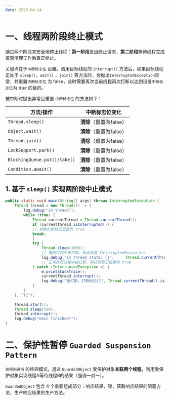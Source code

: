 ```yaml
---
date: 2025-04-14
---
```

# 一、线程两阶段终止模式

通过两个阶段来安全地停止线程：​**​第一阶段​**​发出终止请求，​**​第二阶段​**​等待线程完成资源清理工作后真正终止。

关键点在于`中断标志位` 设置。调用目标线程的 `interrupt()` 方法后，如果目标线程正处于 `sleep()`，`wait()` ，`join()` 等方法时，会抛出`InterruptedException`异常，并重置`中断标志位` 为 false，此时需要再次当前线程再次打断以达到设置`中断标志位`为 true 的目的。

被中断时抛出异常且重置 `中断标志位` 的方法如下：

| 方法/操作                        | 中断标志位变化              |
| ---------------------------- | -------------------- |
| `Thread.sleep()`             | ​**​清除​**​（重置为false） |
| `Object.wait()`              | ​**​清除​**​（重置为false） |
| `Thread.join()`              | ​**​清除​**​（重置为false） |
| `LockSupport.park()`         | ​**​清除​**​（重置为false） |
| `BlockingQueue.put()/take()` | ​**​清除​**​（重置为false） |
| `Condition.await()`          | ​**​清除​**​（重置为false） |

## 1. 基于 `sleep()` 实现两阶段中止模式

```Java
public static void main(String[] args) throws InterruptedException {  
    Thread thread = new Thread(() -> {  
        log.debug("in thread");  
        while (true) {  
            Thread currentThread = Thread.currentThread();  
            if (currentThread.isInterrupted()) { 
            // 判断打断标记是否为 true                
            break;  
            }  
            try {  
                Thread.sleep(1000); 
                // 睡眠过程中被打断，抛出异常 InterruptedException
                log.debug("in thread state: {}",     Thread.currentThread().getState()); 
                // 正常执行过程中被打断，将打断标记设置为 true
            } catch (InterruptedException e) {  
                e.printStackTrace();  
                currentThread.interrupt();  
                log.debug("被打断，打断标记{}", Thread.currentThread().isInterrupted());  
            }  
        }  
    }, "t1");  
  
    thread.start();  
    Thread.sleep(500);  
    thread.interrupt();  
    log.debug("main finished!");  
}
```


# 二、保护性暂停 `Guarded Suspension Pattern`

`线程间通信` 的经典模式，通过 `GuardedObject` 受保护对象**关联两个线程**，利用受保护对象实现线程A等待线程B的结果（强调一对一）。

`GuardedObject` 包含 4 个重要组成部分：响应结果，锁，获取响应结果的阻塞方法，生产响应结果的生产方法。


